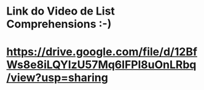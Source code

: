 <h1> Link do Video de List Comprehensions :-) <h1>


https://drive.google.com/file/d/12BfWs8e8iLQYlzU57Mq6lFPl8uOnLRbq/view?usp=sharing
